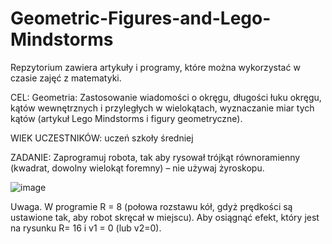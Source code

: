 # Geometric-Figures-and-Lego-Mindstorms
Repzytorium zawiera artykuły i programy, które można wykorzystać w czasie zajęć z matematyki.

CEL:  Geometria: Zastosowanie wiadomości o okręgu, długości łuku okręgu, kątów wewnętrznych i przyległych w wielokątach, wyznaczanie miar tych kątów (artykuł Lego Mindstorms i figury geometryczne). 


WIEK UCZESTNIKÓW:  uczeń szkoły średniej

ZADANIE: Zaprogramuj robota, tak aby rysował trójkąt równoramienny (kwadrat, dowolny wielokąt foremny) – nie używaj żyroskopu.

![image](https://github.com/user-attachments/assets/8e0c30ea-e956-46a5-bf62-ee1b4451d012)

Uwaga. W programie R = 8 (połowa rozstawu kół, gdyż prędkości są ustawione tak, aby robot skręcał w miejscu).
Aby osiągnąć efekt, który jest na rysunku R= 16 i v1 = 0 (lub v2=0).
